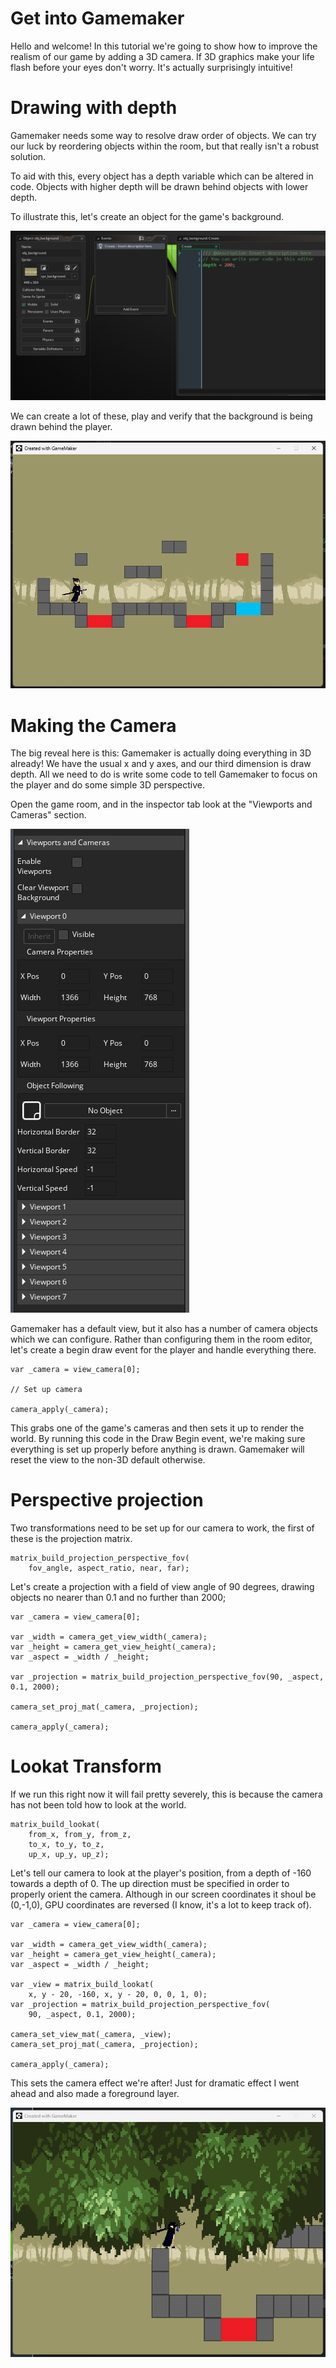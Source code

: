 # Get into Gamemaker
Hello and welcome! In this tutorial we're going to show how to improve the realism of our game by adding a 3D camera. If 3D graphics make your life flash before your eyes don't worry. It's actually surprisingly intuitive!
# Drawing with depth
Gamemaker needs some way to resolve draw order of objects. We can try our luck by reordering objects within the room, but that really isn't a robust solution.

To aid with this, every object has a depth variable which can be altered in code. Objects with higher depth will be drawn behind objects with lower depth.

To illustrate this, let's create an object for the game's background.

![Background](pic2.png)

We can create a lot of these, play and verify that the background is being drawn behind the player.

![2D Test](pic3.png)

# Making the Camera
The big reveal here is this: Gamemaker is actually doing everything in 3D already! We have the usual x and y axes, and our third dimension is draw depth. All we need to do is write some code to tell Gamemaker to focus on the player and do some simple 3D perspective.

Open the game room, and in the inspector tab look at the "Viewports and Cameras" section.

![viewports](pic4.png)

Gamemaker has a default view, but it also has a number of camera objects which we can configure. Rather than configuring them in the room editor, let's create a begin draw event for the player and handle everything there.

```
var _camera = view_camera[0];

// Set up camera

camera_apply(_camera);
```

This grabs one of the game's cameras and then sets it up to render the world. By running this code in the Draw Begin event, we're making sure everything is set up properly before anything is drawn. Gamemaker will reset the view to the non-3D default otherwise.

# Perspective projection
Two transformations need to be set up for our camera to work, the first of these is the projection matrix.

```
matrix_build_projection_perspective_fov(
	fov_angle, aspect_ratio, near, far);
```

Let's create a projection with a field of view angle of 90 degrees, drawing objects no nearer than 0.1 and no further than 2000;

```
var _camera = view_camera[0];

var _width = camera_get_view_width(_camera);
var _height = camera_get_view_height(_camera);
var _aspect = _width / _height;

var _projection = matrix_build_projection_perspective_fov(90, _aspect, 0.1, 2000);

camera_set_proj_mat(_camera, _projection);

camera_apply(_camera);
```

# Lookat Transform
If we run this right now it will fail pretty severely, this is because the camera has not been told how to look at the world.

```
matrix_build_lookat(
	from_x, from_y, from_z, 
	to_x, to_y, to_z,
	up_x, up_y, up_z);
```

Let's tell our camera to look at the player's position, from a depth of -160 towards a depth of 0. The up direction must be specified in order to properly orient the camera. Although in our screen coordinates it shoul be (0,-1,0), GPU coordinates are reversed (I know, it's a lot to keep track of).

```
var _camera = view_camera[0];

var _width = camera_get_view_width(_camera);
var _height = camera_get_view_height(_camera);
var _aspect = _width / _height;

var _view = matrix_build_lookat(
	x, y - 20, -160, x, y - 20, 0, 0, 1, 0);
var _projection = matrix_build_projection_perspective_fov(
	90, _aspect, 0.1, 2000);

camera_set_view_mat(_camera, _view);
camera_set_proj_mat(_camera, _projection);

camera_apply(_camera);
```

This sets the camera effect we're after! Just for dramatic effect I went ahead and also made a foreground layer.

![final](pic5.png)